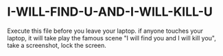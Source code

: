 # I-WILL-FIND-U-AND-I-WILL-KILL-U

Execute this file before you leave your laptop. if anyone touches your laptop, it will take play the famous scene "I will find you and I will kill you", take a screenshot, lock the screen.
